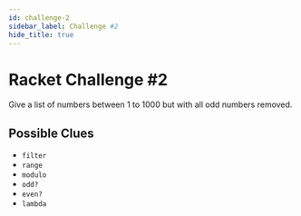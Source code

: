```yaml
---
id: challenge-2
sidebar_label: Challenge #2
hide_title: true
---
```


# Racket Challenge #2

Give a list of numbers between 1 to 1000 but with all odd numbers removed.

## Possible Clues
* `filter`
* `range`
* `modulo`
* `odd?`
* `even?`
* `lambda`
